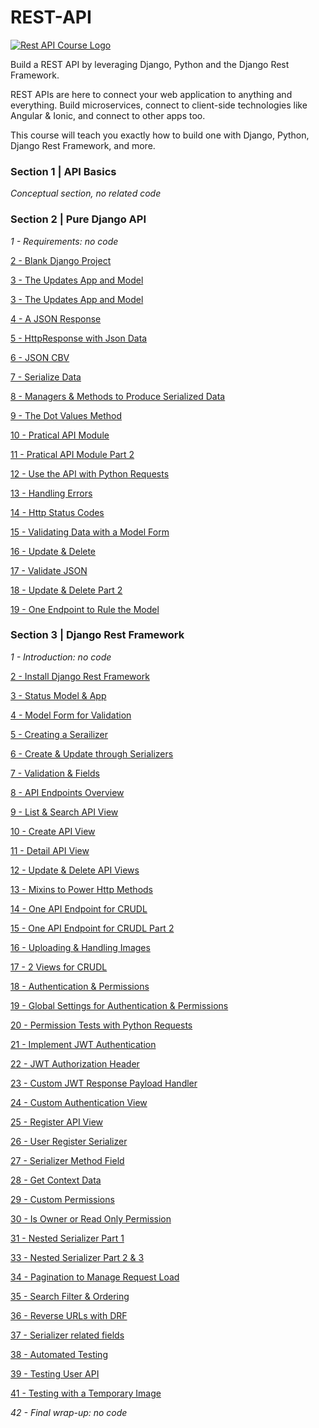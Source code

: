 # REST-API

[![Rest API Course Logo](https://cfe2-static.s3-us-west-2.amazonaws.com/media/courses/rest-api/images/rest_api_bg.jpg)
](https://www.codingforentrepreneurs.com/courses/rest-api/)

Build a REST API by leveraging Django, Python and the Django Rest Framework.

REST APIs are here to connect your web application to anything and everything. Build microservices, connect to client-side technologies like Angular & Ionic, and connect to other apps too.

This course will teach you exactly how to build one with Django, Python, Django Rest Framework, and more.


### Section 1 | API Basics

*Conceptual section, no related code*

### Section 2 | Pure Django API

*1 - Requirements: no code*

[2 - Blank Django Project](../../tree/0915770ace196ac7a4fdb99c15667f95815cb3ef/)

[3 - The Updates App and Model](../../tree/d1105af846e72574e9b46d682aca46018720331b/)

[3 - The Updates App and Model](../../tree/5690c16f98a75cff73899b1a7f488ac0b023b236/)

[4 - A JSON Response](../../tree/76d5107713b892059f0ed025a74c6d4f834d672f/)

[5 - HttpResponse with Json Data](../../tree/0738b998b5c30d9486368248d95d6328d0569288/)

[6 - JSON CBV](../../tree/b7d116e244baa3ecb78045cb24a6cc88ae58d03b/)

[7 - Serialize Data](../../tree/5083b7665b5e5166cd37177bbaef8db41a1a4096/)

[8 - Managers & Methods to Produce Serialized Data](../../tree/bdf02df3d5b6db837afec1ca79492e28d0728579/)

[9 - The Dot Values Method](../../tree/5f6c871500e3d9b1899b81768cd7cbcad6cd40a4/)

[10 - Pratical API Module](../../tree/be7ee2837b679680db3a485de3abec1fe57aa262/)

[11 - Pratical API Module Part 2](../../tree/a3a274b67d4e3c75d66e24fa55a6cce8812cd55e/)

[12 - Use the API with Python Requests](../../tree/8115d9656d4065ed4d3712816af8d69314ee1abf/)

[13 - Handling Errors](../../tree/c32d424d97de561047ca5879f13d62c00cfd93f5/)

[14 - Http Status Codes](../../tree/1625a0ca26880fda1719b9a7e710d42bb336d4d9/)

[15 - Validating Data with a Model Form](../../tree/efa0cdb6ec6fae5760f32989bb5fc5bb760bed36/)

[16 - Update & Delete](../../tree/fa2d26a60eaa5f82f0aa777cbbec9bb4ab051dee/)

[17 - Validate JSON](../../tree/f51bf5a28a1a8494fad02656037c60535288e105/)

[18 - Update & Delete Part 2](../../tree/bd6aa2191c34b02c20589a694115bf50efc08a50/)

[19 - One Endpoint to Rule the Model](../../tree/050f84d6e923d3a3f92ee9c862911d5fd96a6298/)


### Section 3 | Django Rest Framework

*1 - Introduction: no code*

[2 - Install Django Rest Framework](../../tree/883e6ea2a26182641f5fe0e67594c82c1e104267/)

[3 - Status Model & App](../../tree/593dd428a239ceac137b8701e47d2d3e76903c3f/)

[4 - Model Form for Validation](../../tree/17e879c79d257650ff5e8909d980162b66c1cc6f/)

[5 - Creating a Serailizer](../../tree/56372a0829756b26b401cdf326793f0c2baa44ac/)

[6 - Create & Update through Serializers](../../tree/dfa1cdbdb385071e6959b1095a124858f2aaa8ab/)

[7 - Validation & Fields](../../tree/de6b35b897781c38d9e0a0f595a240204209cd6a/)

[8 - API Endpoints Overview](../../tree/8dc4cd7de9a69edd5b98dedd1a4bebdb14cc1277/)

[9 - List & Search API View](../../tree/2624a7711fcb39ecfaa5e2b9f873eb9d486f23da/)

[10 - Create API View](../../tree/a1eff1e075ee63ffe9541d6b0893bf11ef89fdd8/)

[11 - Detail API View](../../tree/896549e9ff9ca1ad6fef4c7988039e0ed4448fc2/)

[12 - Update & Delete API Views](../../tree/6e15b6f23e5e58edf72317b0a685937de614d821/)

[13 - Mixins to Power Http Methods](../../tree/398451a3e2010dd3da2b6e3f0950a19c6c2d0038/)

[14 - One API Endpoint for CRUDL](../../tree/71e527bfe24e09f58aee81f08b5b2008c3f86514/)

[15 - One API Endpoint for CRUDL Part 2](../../tree/893d8dd11a5236cc795b8d4aaa3d8a4aa0c10a8e/)

[16 - Uploading & Handling Images](../../tree/c669e4ed13266920ed91a243d6918edb23a66a11/)

[17 - 2 Views for CRUDL](../../tree/61ac51f888057d320a9e54417f66af3c86943da4/)

[18 - Authentication & Permissions](../../tree/ea6930f4f640b0707f8d1bb65d113893a33b6b3b/)

[19 - Global Settings for Authentication & Permissions](../../tree/3edfe382f9040b4deed09186f062c4d663c974a4/)

[20 - Permission Tests with Python Requests](../../tree/7580145d643e6c50b1ad8ddf8920e93ad940484e/)

[21 - Implement JWT Authentication](../../tree/e1fc746760334c96db6094275c1c2d10d82c73de/)

[22 - JWT Authorization Header](../../tree/3b522f615e8291580a7ae5edb8180a0b561c9852/)

[23 - Custom JWT Response Payload Handler](../../tree/dff0fb139845f1cee903b40c17647c872301aa6f/)

[24 - Custom Authentication View](../../tree/a44f9d2860067c49912c49ed6b20fddd9c789177/)

[25 - Register API View](../../tree/cc5c992ec5a3877de0602ff6735cdd8e84009099/)

[26 - User Register Serializer](../../tree/e292439149e55f755978fd52151912931b09b1c9/)

[27 - Serializer Method Field](../../tree/37aace46c28c053dcf1f7e95ef8322e92d5b5c75/)

[28 - Get Context Data](../../tree/0c7baafe027d6604ab064a54ec6051bc0dea7cf5/)

[29 - Custom Permissions](../../tree/72beb48dd0e5f43d7d7b3b79571b4aecec4f1789/)

[30 - Is Owner or Read Only Permission](../../tree/fe8dd052b0613ac650e38528e2fcde1cf5c5f3f9/)

[31 - Nested Serializer Part 1](../../tree/d825f35a3f6f97b92ec2f0246837b4ef5518beff/)

[33 - Nested Serializer Part 2 & 3](../../tree/9b95f18885ed57dd6a74d845a79cbc9714726e23/)

[34 - Pagination to Manage Request Load](../../tree/72515a7179cdd224c9f366ab0da507accbcbe0cf/)

[35 - Search Filter & Ordering](../../tree/f0074a2c3fd06e03003b4ab4cf127f5daa15defd/)

[36 - Reverse URLs with DRF](../../tree/4fc019b12fd3c292fceb14595349f89a17d743eb/)

[37 - Serializer related fields](../../tree/7dc891873605372c3259703891bb4633fc06c097/)

[38 - Automated Testing](../../tree/9737e3490b3cf466b18fe83c79534287574d280d/)

[39 - Testing User API](../../tree/9869317010362f425c76fec2ff9a423d10d2e986/)

[41 - Testing with a Temporary Image](../../tree/c03d2775661413e85a9733e01fe34742ad6620c8/)

*42 - Final wrap-up: no code*
